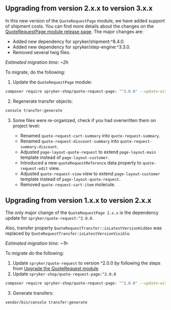 

## Upgrading from version 2.x.x to version 3.x.x

In this new version of the `QuoteRequestPage` module, we have added support of shipment costs. You can find more details about the changes on the [QuoteRequestPage module release page](https://github.com/spryker-shop/quote-request-page/releases). The major changes are:

* Added new dependency for spryker/shipment:^8.4.0.
* Added new dependency for spryker/step-engine:^3.3.0.
* Removed several twig files.


*Estimated migration time: ~2h*


To migrate, do the following:

1. Update the `QuoteRequestPage` module:

```bash
composer require spryker-shop/quote-request-page: "^3.0.0" --update-with-dependencies
```

2. Regenerate transfer objects:

```bash
console transfer:generate
```

3. Some files were re-organized,  check if you had overwritten them on project level:

   * Renamed `quote-request-cart-summary` into `quote-request-summary`.
   * Renamed `quote-request-discount-summary` into `quote-request-summary-discount`.
   * Adjusted `page-layout-quote-request` to extend `page-layout-main` template instead of `page-layout-customer`.
   * Introduced a new `quoteRequestReference` data property to `quote-request-edit` view.
   * Adjusted `quote-request-view` view to extend `page-layout-customer` template instead of `page-layout-quote-request`.
   * Removed `quote-request-cart-item` molecule.



## Upgrading from version 1.x.x to version 2.x.x

The only major change of the `QuoteRequestPage 2.x.x` is the dependency update for `spryker/quote-request:^2.0.0`.

Also, transfer property `QuoteRequestTransfer::isLatestVersionHidden` was replaced by `QuoteRequestTransfer:isLatestVersionVisible`.

*Estimated migration time: ~1h*

To migrate do the following:

1. Update `spryker/quote-request` to version ^2.0.0 by following the steps from [Upgrade the QuoteRequest module](/docs/pbc/all/request-for-quote/{{site.version}}/install-and-upgrade/upgrade-modules/upgrade-the-quoterequest-module.html).
2. Update `spryker-shop/quote-request-page:^2.0.0`

```bash
composer require spryker-shop/quote-request-page: "^2.0.0" --update-with-dependencies
```

3. Generate transfers:

```bash
vendor/bin/console transfer:generate
```
